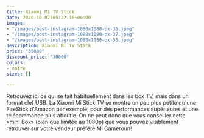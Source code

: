 ```yaml
---
title: Xiaomi Mi TV Stick
date: 2020-10-07T05:22:16+00:00
images:
- "/images/post-instagram-1080x1080-px-35.jpeg"
- "/images/post-instagram-1080x1080-px-37.jpeg"
- "/images/post-instagram-1080x1080-px-36.jpeg"
description: Xiaomi Mi TV Stick
price: "35000"
discount_price: "30000"
colors:
- noire
sizes: []

---
```

Retrouvez ici ce qui se fait habituellement dans les box TV, mais dans un format clef USB. La Xiaomi Mi Stick TV se montre un peu plus petite qu'une FireStick d'Amazon par exemple, pour des performances supérieures et une télécommande plus aboutie. On ne peut donc que vous conseiller cette «mini Box» (bien que limitée au 1080p) que vous pouvez visiblement retrouver sur votre vendeur préféré Mi Cameroun!